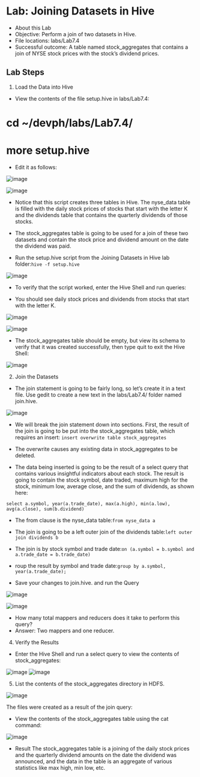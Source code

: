 # Lab: Joining Datasets in Hive
* About this Lab
* Objective: Perform a join of two datasets in Hive.
* File locations: labs/Lab7.4
* Successful outcome: A table named stock_aggregates that contains a join of NYSE stock prices with the stock’s dividend prices.

## Lab Steps
1. Load the Data into Hive

* View the contents of the file setup.hive in labs/Lab7.4:

# cd ~/devph/labs/Lab7.4/
# more setup.hive

* Edit it as follows:

![image](https://user-images.githubusercontent.com/63589909/88664257-7285e380-d0fa-11ea-987c-b808c170a944.png)

![image](https://user-images.githubusercontent.com/63589909/88664497-c7295e80-d0fa-11ea-817d-e4dfce16ef90.png)

* Notice that this script creates three tables in Hive. The nyse_data table is filled
with the daily stock prices of stocks that start with the letter K and the dividends
table that contains the quarterly dividends of those stocks. 
* The stock_aggregates table is going to be used for a join of these two datasets and
contain the stock price and dividend amount on the date the dividend was paid.

* Run the setup.hive script from the Joining Datasets in Hive lab folder:```hive -f setup.hive```

![image](https://user-images.githubusercontent.com/63589909/88664681-0e175400-d0fb-11ea-80a9-33fb3215e1ab.png)

* To verify that the script worked, enter the Hive Shell and run queries:

* You should see daily stock prices and dividends from stocks that start with the
letter K.

![image](https://user-images.githubusercontent.com/63589909/88664766-31420380-d0fb-11ea-9abd-aea1447fc5e2.png)

![image](https://user-images.githubusercontent.com/63589909/88664774-369f4e00-d0fb-11ea-9c31-f6ea1a32b453.png)

*  The stock_aggregates table should be empty, but view its schema to verify that
it was created successfully, then type quit to exit the Hive Shell:

![image](https://user-images.githubusercontent.com/63589909/88664860-5767a380-d0fb-11ea-915c-bf2067075c4a.png)

2. Join the Datasets

* The join statement is going to be fairly long, so let’s create it in a text file. Use
gedit to create a new text in the labs/Lab7.4/ folder named
join.hive.

![image](https://user-images.githubusercontent.com/63589909/88664980-84b45180-d0fb-11ea-861b-9e25282de21c.png)

* We will break the join statement down into sections. First, the result of the join is
going to be put into the stock_aggregates table, which requires an insert:
```insert overwrite table stock_aggregates```

* The overwrite causes any existing data in stock_aggregates to be deleted.

* The data being inserted is going to be the result of a select query that contains
various insightful indicators about each stock. The result is going to contain the
stock symbol, date traded, maximum high for the stock, minimum low, average
close, and the sum of dividends, as shown here:
```
select a.symbol, year(a.trade_date), max(a.high), min(a.low),
avg(a.close), sum(b.dividend)
```

* The from clause is the nyse_data table:```from nyse_data a```

* The join is going to be a left outer join of the dividends table:```left outer join dividends b```

* The join is by stock symbol and trade date:```on (a.symbol = b.symbol and a.trade_date = b.trade_date)```

* roup the result by symbol and trade date:```group by a.symbol, year(a.trade_date);```

* Save your changes to join.hive. and run the Query

![image](https://user-images.githubusercontent.com/63589909/88665233-f2607d80-d0fb-11ea-9e1d-51c15dea62d0.png)

![image](https://user-images.githubusercontent.com/63589909/88665200-e2e13480-d0fb-11ea-9c1f-a9f7bbbbae48.png)

* How many total mappers and reducers does it take to perform this query?
* Answer: Two mappers and one reducer.

4. Verify the Results
* Enter the Hive Shell and run a select query to view the contents of
stock_aggregates:

![image](https://user-images.githubusercontent.com/63589909/88665337-16bc5a00-d0fc-11ea-8bda-a2b5b7ae8d41.png)
![image](https://user-images.githubusercontent.com/63589909/88665350-1ae87780-d0fc-11ea-955a-cc34692f6428.png)

5. List the contents of the stock_aggregates directory in HDFS. 

![image](https://user-images.githubusercontent.com/63589909/88665436-3eabbd80-d0fc-11ea-917b-2725daf634dd.png)

The files were created as a result of the join query:

* View the contents of the stock_aggregates table using the cat command:

![image](https://user-images.githubusercontent.com/63589909/88665498-56834180-d0fc-11ea-8001-3ac7f18d8ce9.png)

* Result
The stock_aggregates table is a joining of the daily stock prices and the quarterly dividend
amounts on the date the dividend was announced, and the data in the table is an aggregate of
various statistics like max high, min low, etc.
